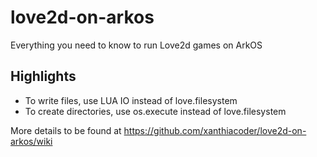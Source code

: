 # love2d-on-arkos
Everything you need to know to run Love2d games on ArkOS

## Highlights
* To write files, use LUA IO instead of love.filesystem
* To create directories, use os.execute instead of love.filesystem

More details to be found at https://github.com/xanthiacoder/love2d-on-arkos/wiki
